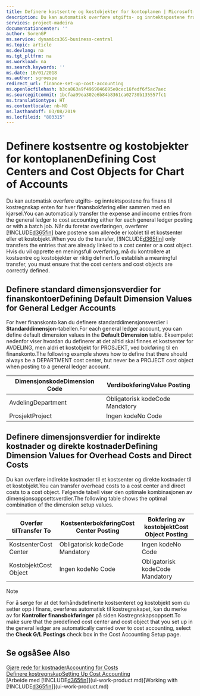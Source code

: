 ```yaml
---
title: Definere kostsentre og kostobjekter for kontoplanen | Microsoft-dokumentasjon
description: Du kan automatisk overføre utgifts- og inntektspostene fra finans til kostregnskap enten for hver finansbokføring eller sammen med en kjørsel. Når du foretar overføringen, overfører systemet bare postene som allerede er koblet til et kostsenter eller et kostobjekt. Hvis du vil opprette en meningsfull overføring, må du kontrollere at kostsentre og kostobjekter er riktig definert.
services: project-madeira
documentationcenter: ''
author: SorenGP
ms.service: dynamics365-business-central
ms.topic: article
ms.devlang: na
ms.tgt_pltfrm: na
ms.workload: na
ms.search.keywords: ''
ms.date: 10/01/2018
ms.author: sgroespe
redirect_url: finance-set-up-cost-accounting
ms.openlocfilehash: b3ca863a9f4969046695e0cec16fedf6f5ac7aec
ms.sourcegitcommit: 1bcfaa99ea302e6b84b8361ca02730b135557fc1
ms.translationtype: HT
ms.contentlocale: nb-NO
ms.lasthandoff: 03/08/2019
ms.locfileid: "803315"
---
```

# <a name="defining-cost-centers-and-cost-objects-for-chart-of-accounts"></a><span data-ttu-id="e1ae0-105">Definere kostsentre og kostobjekter for kontoplanen</span><span class="sxs-lookup"><span data-stu-id="e1ae0-105">Defining Cost Centers and Cost Objects for Chart of Accounts</span></span>
<span data-ttu-id="e1ae0-106">Du kan automatisk overføre utgifts- og inntektspostene fra finans til kostregnskap enten for hver finansbokføring eller sammen med en kjørsel.</span><span class="sxs-lookup"><span data-stu-id="e1ae0-106">You can automatically transfer the expense and income entries from the general ledger to cost accounting either for each general ledger posting or with a batch job.</span></span> <span data-ttu-id="e1ae0-107">Når du foretar overføringen, overfører [!INCLUDE[d365fin](includes/d365fin_md.md)] bare postene som allerede er koblet til et kostsenter eller et kostobjekt.</span><span class="sxs-lookup"><span data-stu-id="e1ae0-107">When you do the transfer, [!INCLUDE[d365fin](includes/d365fin_md.md)] only transfers the entries that are already linked to a cost center or a cost object.</span></span> <span data-ttu-id="e1ae0-108">Hvis du vil opprette en meningsfull overføring, må du kontrollere at kostsentre og kostobjekter er riktig definert.</span><span class="sxs-lookup"><span data-stu-id="e1ae0-108">To establish a meaningful transfer, you must ensure that the cost centers and cost objects are correctly defined.</span></span>  

## <a name="defining-default-dimension-values-for-general-ledger-accounts"></a><span data-ttu-id="e1ae0-109">Definere standard dimensjonsverdier for finanskontoer</span><span class="sxs-lookup"><span data-stu-id="e1ae0-109">Defining Default Dimension Values for General Ledger Accounts</span></span>  
<span data-ttu-id="e1ae0-110">For hver finanskonto kan du definere standarddimensjonsverdier i **Standarddimensjon**-tabellen.</span><span class="sxs-lookup"><span data-stu-id="e1ae0-110">For each general ledger account, you can define default dimension values in the **Default Dimension** table.</span></span> <span data-ttu-id="e1ae0-111">Eksempelet nedenfor viser hvordan du definerer at det alltid skal finnes et kostsenter for AVDELING, men aldri et kostobjekt for PROSJEKT, ved bokføring til en finanskonto.</span><span class="sxs-lookup"><span data-stu-id="e1ae0-111">The following example shows how to define that there should always be a DEPARTMENT cost center, but never be a PROJECT cost object when posting to a general ledger account.</span></span>  

|<span data-ttu-id="e1ae0-112">**Dimensjonskode**</span><span class="sxs-lookup"><span data-stu-id="e1ae0-112">**Dimension Code**</span></span>|<span data-ttu-id="e1ae0-113">**Verdibokføring**</span><span class="sxs-lookup"><span data-stu-id="e1ae0-113">**Value Posting**</span></span>|  
|------------------------------------------|-----------------------------------------|  
|<span data-ttu-id="e1ae0-114">Avdeling</span><span class="sxs-lookup"><span data-stu-id="e1ae0-114">Department</span></span>|<span data-ttu-id="e1ae0-115">Obligatorisk kode</span><span class="sxs-lookup"><span data-stu-id="e1ae0-115">Code Mandatory</span></span>|  
|<span data-ttu-id="e1ae0-116">Prosjekt</span><span class="sxs-lookup"><span data-stu-id="e1ae0-116">Project</span></span>|<span data-ttu-id="e1ae0-117">Ingen kode</span><span class="sxs-lookup"><span data-stu-id="e1ae0-117">No Code</span></span>|  

## <a name="defining-dimension-values-for-overhead-costs-and-direct-costs"></a><span data-ttu-id="e1ae0-118">Definere dimensjonsverdier for indirekte kostnader og direkte kostnader</span><span class="sxs-lookup"><span data-stu-id="e1ae0-118">Defining Dimension Values for Overhead Costs and Direct Costs</span></span>  
 <span data-ttu-id="e1ae0-119">Du kan overføre indirekte kostnader til et kostsenter og direkte kostnader til et kostobjekt.</span><span class="sxs-lookup"><span data-stu-id="e1ae0-119">You can transfer overhead costs to a cost center and direct costs to a cost object.</span></span> <span data-ttu-id="e1ae0-120">Følgende tabell viser den optimale kombinasjonen av dimensjonsoppsettsverdier.</span><span class="sxs-lookup"><span data-stu-id="e1ae0-120">The following table shows the optimal combination of the dimension setup values.</span></span>  

|<span data-ttu-id="e1ae0-121">Overfør til</span><span class="sxs-lookup"><span data-stu-id="e1ae0-121">Transfer To</span></span>|<span data-ttu-id="e1ae0-122">Kostsenterbokføring</span><span class="sxs-lookup"><span data-stu-id="e1ae0-122">Cost Center Posting</span></span>|<span data-ttu-id="e1ae0-123">Bokføring av kostobjekt</span><span class="sxs-lookup"><span data-stu-id="e1ae0-123">Cost Object Posting</span></span>|  
|-----------------|-------------------------|-------------------------|  
|<span data-ttu-id="e1ae0-124">Kostsenter</span><span class="sxs-lookup"><span data-stu-id="e1ae0-124">Cost Center</span></span>|<span data-ttu-id="e1ae0-125">Obligatorisk kode</span><span class="sxs-lookup"><span data-stu-id="e1ae0-125">Code Mandatory</span></span>|<span data-ttu-id="e1ae0-126">Ingen kode</span><span class="sxs-lookup"><span data-stu-id="e1ae0-126">No Code</span></span>|  
|<span data-ttu-id="e1ae0-127">Kostobjekt</span><span class="sxs-lookup"><span data-stu-id="e1ae0-127">Cost Object</span></span>|<span data-ttu-id="e1ae0-128">Ingen kode</span><span class="sxs-lookup"><span data-stu-id="e1ae0-128">No Code</span></span>|<span data-ttu-id="e1ae0-129">Obligatorisk kode</span><span class="sxs-lookup"><span data-stu-id="e1ae0-129">Code Mandatory</span></span>|  

> [!NOTE]  
>  <span data-ttu-id="e1ae0-130">For å sørge for at det forhåndsdefinerte kostsenteret og kostobjekt som du setter opp i finans, overføres automatisk til kostregnskapet, kan du merke av for **Kontroller finansbokføringer** på siden Kostregnskapsoppsett.</span><span class="sxs-lookup"><span data-stu-id="e1ae0-130">To make sure that the predefined cost center and cost object that you set up in the general ledger are automatically carried over to cost accounting, select the **Check G/L Postings** check box in the Cost Accounting Setup page.</span></span>  

## <a name="see-also"></a><span data-ttu-id="e1ae0-131">Se også</span><span class="sxs-lookup"><span data-stu-id="e1ae0-131">See Also</span></span>  
[<span data-ttu-id="e1ae0-132">Gjøre rede for kostnader</span><span class="sxs-lookup"><span data-stu-id="e1ae0-132">Accounting for Costs</span></span>](finance-manage-cost-accounting.md)  
[<span data-ttu-id="e1ae0-133">Definere kostregnskap</span><span class="sxs-lookup"><span data-stu-id="e1ae0-133">Setting Up Cost Accounting</span></span>](finance-set-up-cost-accounting.md)  
<span data-ttu-id="e1ae0-134">[Arbeide med [!INCLUDE[d365fin](includes/d365fin_md.md)]](ui-work-product.md)</span><span class="sxs-lookup"><span data-stu-id="e1ae0-134">[Working with [!INCLUDE[d365fin](includes/d365fin_md.md)]](ui-work-product.md)</span></span>
